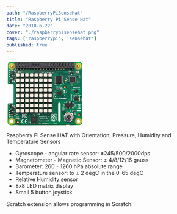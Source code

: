 ```yaml
---
path: "/RaspberryPiSenseHat"
title: "Raspberry Pi Sense Hat"
date: "2018-6-22"
cover: "./raspberrypisensehat.png"
tags: ['raspberrypi', 'sensehat']
published: true
---
```


![Raspberry Pi Sense HAT](./raspberrypisensehat.png)

Raspberry Pi Sense HAT with Orientation, Pressure, Humidity and Temperature Sensors
- Gyroscope - angular rate sensor: ±245/500/2000dps
- Magnetometer - Magnetic Sensor: ± 4/8/12/16 gauss
- Barometer: 260 - 1260 hPa absolute range
- Temperature sensor: to ± 2 degC in the 0-65 degC
- Relative Humidity sensor
- 8x8 LED matrix display
- Small 5 button joystick

Scratch extension allows programming in Scratch.


